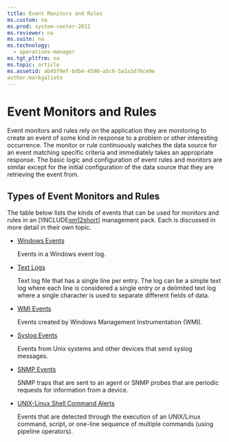 ```yaml
---
title: Event Monitors and Rules
ms.custom: na
ms.prod: system-center-2012
ms.reviewer: na
ms.suite: na
ms.technology: 
  - operations-manager
ms.tgt_pltfrm: na
ms.topic: article
ms.assetid: ab45f9ef-bdb4-4590-a5c6-5a1a3d70ce9e
author:markgalioto
---
```

# Event Monitors and Rules
Event monitors and rules rely on the application they are monitoring to create an event of some kind in response to a problem or other interesting occurrence. The monitor or rule continuously watches the data source for an event matching specific criteria and immediately takes an appropriate response. The basic logic and configuration of event rules and monitors are similar except for the initial configuration of the data source that they are retrieving the event from.  
  
## Types of Event Monitors and Rules  
The table below lists the kinds of events that can be used for monitors and rules in an [!INCLUDE[om12short](../../om/manage/includes/om12short_md.md)] management pack. Each is discussed in more detail in their own topic.  
  
-   [Windows Events](../../om/manage/Windows-Events.md)  
  
    Events in a Windows event log.  
  
-   [Text Logs](../../om/manage/Text-Logs.md)  
  
    Text log file that has a single line per entry. The log can be a simple text log where each line is considered a single entry or a delimited text log where a single character is used to separate different fields of data.  
  
-   [WMI Events](../../om/manage/WMI-Events.md)  
  
    Events created by Windows Management Instrumentation \(WMI\).  
  
-   [Syslog Events](../../om/manage/Syslog-Events.md)  
  
    Events from Unix systems and other devices that send syslog messages.  
  
-   [SNMP Events](../../om/manage/SNMP-Events.md)  
  
    SNMP traps that are sent to an agent or SNMP probes that are periodic requests for information from a device.  
  
-   [UNIX-Linux Shell Command Alerts](../../om/manage/UNIX-Linux-Shell-Command-Alerts.md)  
  
    Events that are detected through the execution of an UNIX\/Linux command, script, or one\-line sequence of multiple commands \(using pipeline operators\).  
  
